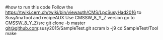 #how to run this code
Follow the https://twiki.cern.ch/twiki/bin/viewauth/CMS/LpcSusyHad2016 to SusyAnaTool and recipeAUX
Use CMSSW_8_Y_Z version
go to CMSSW_8_Y_Z/src
git clone -b master git@github.com:susy2015/SampleTest.git
scram b -j9
cd SampleTest/Tool
make
